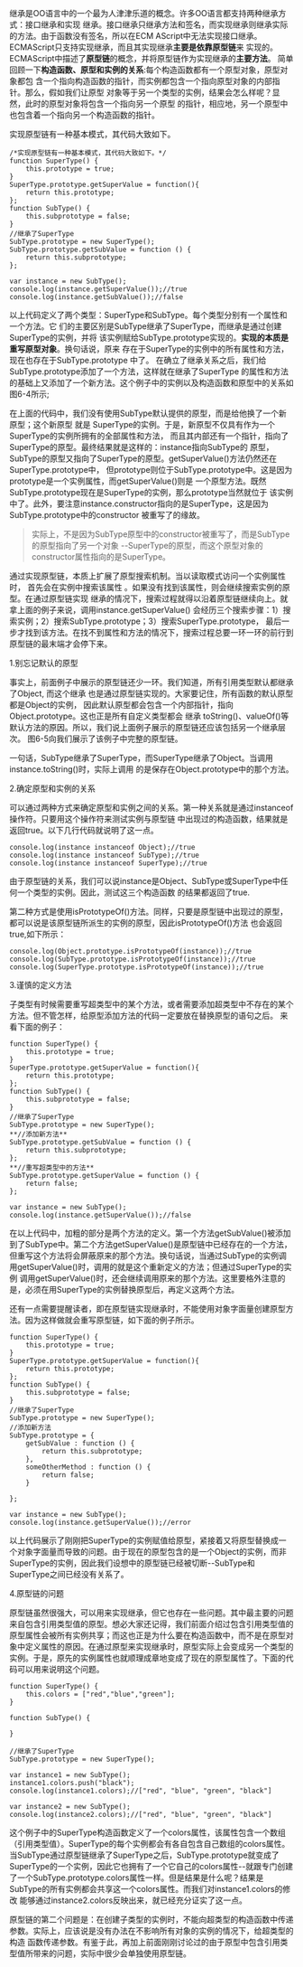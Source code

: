 继承是OO语言中的一个最为人津津乐道的概念。许多OO语言都支持两种继承方式：接口继承和实现
继承。接口继承只继承方法和签名，而实现继承则继承实际的方法。由于函数没有签名，所以在ECM
AScript中无法实现接口继承。ECMAScript只支持实现继承，而且其实现继承**主要是依靠原型链**来
实现的。 ECMAScript中描述了**原型链**的概念，并将原型链作为实现继承的**主要方法**。
简单回顾一下**构造函数、原型和实例的关系**:每个构造函数都有一个原型对象，原型对象都包
含一个指向构造函数的指针，而实例都包含一个指向原型对象的内部指针。那么，假如我们让原型
对象等于另一个类型的实例，结果会怎么样呢？显然，此时的原型对象将包含一个指向另一个原型
的指针，相应地，另一个原型中也包含着一个指向另一个构造函数的指针。 

实现原型链有一种基本模式，其代码大致如下。


    /*实现原型链有一种基本模式，其代码大致如下。*/
    function SuperType() {
        this.prototype = true;
    }
    SuperType.prototype.getSuperValue = function(){
        return this.prototype;
    };
    function SubType() {
        this.subprototype = false;
    }
    //继承了SuperType
    SubType.prototype = new SuperType();
    SubType.prototype.getSubValue = function () {
        return this.subprototype;
    };

    var instance = new SubType();
    console.log(instance.getSuperValue());//true
    console.log(instance.getSubValue());//false
       
以上代码定义了两个类型：SuperType和SubType。每个类型分别有一个属性和一个方法。它
们的主要区别是SubType继承了SuperType，而继承是通过创建SuperType的实例，并将
该实例赋给SubType.prototype实现的。**实现的本质是重写原型对象**。换句话说，原来
存在于SuperType的实例中的所有属性和方法，现在也存在于SubType.prototype 中了。
在确立了继承关系之后，我们给SubType.prototype添加了一个方法，这样就在继承了SuperType
的属性和方法的基础上又添加了一个新方法。这个例子中的实例以及构造函数和原型中的关系如图6-4所示;



在上面的代码中，我们没有使用SubType默认提供的原型，而是给他换了一个新原型；这个新原型 就是
SuperType的实例。于是，新原型不仅具有作为一个SuperType的实例所拥有的全部属性和方法，
而且其内部还有一个指针，指向了SuperType的原型。最终结果就是这样的：instance指向SubType的
原型，SubType的原型又指向了SuperType的原型。getSuperValue()方法仍然还在SuperType.prototype中，
但prototype则位于SubType.prototype中。这是因为prototype是一个实例属性，而getSuperValue()则是
一个原型方法。既然SubType.prototype现在是SuperType的实例，那么prototype当然就位于
该实例中了。此外，要注意instance.constructor指向的是SuperType，这是因为SubType.prototype中的constructor
被重写了的缘故。


> 实际上，不是因为SubType原型中的constructor被重写了，而是SubType的原型指向了另一个对象
> --SuperType的原型，而这个原型对象的constructor属性指向的是SuperType。

通过实现原型链，本质上扩展了原型搜索机制。当以读取模式访问一个实例属性时，
首先会在实例中搜索该属性 。如果没有找到该属性，则会继续搜索实例的原型。在通过原型链实现
继承的情况下，搜索过程就得以沿着原型链继续向上。就拿上面的例子来说，调用instance.getSuperValue()
会经历三个搜索步骤：1）搜索实例；2）搜索SubType.prototype；3）搜索SuperType.prototype，
最后一步才找到该方法。在找不到属性和方法的情况下，搜索过程总要一环一环的前行到原型链的最末端才会停下来。


1.别忘记默认的原型 

事实上，前面例子中展示的原型链还少一环。我们知道，所有引用类型默认都继承了Object,
而这个继承 也是通过原型链实现的。大家要记住，所有函数的默认原型都是Object的实例，
因此默认原型都会包含一个内部指针，指向Object.prototype。这也正是所有自定义类型都会 继承
toString()、valueOf()等默认方法的原因。所以，我们说上面例子展示的原型链还应该包括另一个继承层次。
图6-5向我们展示了该例子中完整的原型链。



一句话，SubType继承了SuperType，而SuperType继承了Object。当调用instance.toString()时，实际上调用
的是保存在Object.prototype中的那个方法。


2.确定原型和实例的关系 

可以通过两种方式来确定原型和实例之间的关系。第一种关系就是通过instanceof操作符。只要用这个操作符来测试实例与原型链
中出现过的构造函数，结果就是返回true。以下几行代码就说明了这一点。

    console.log(instance instanceof Object);//true
    console.log(instance instanceof SubType);//true
    console.log(instance instanceof SuperType);//true



由于原型链的关系，我们可以说instance是Object、SubType或SuperType中任何一个类型的实例。因此，测试这三个构造函数
的结果都返回了true.

第二种方式是使用isPrototypeOf()方法。同样，只要是原型链中出现过的原型，都可以说是该原型链所派生的实例的原型，因此isPrototypeOf()方法
也会返回true,如下所示：

    console.log(Object.prototype.isPrototypeOf(instance));//true
    console.log(SubType.prototype.isPrototypeOf(instance));//true
    console.log(SuperType.prototype.isPrototypeOf(instance));//true


3.谨慎的定义方法 

子类型有时候需要重写超类型中的某个方法，或者需要添加超类型中不存在的某个方法。但不管怎样，给原型添加方法的代码一定要放在替换原型的语句之后。
来看下面的例子：

    function SuperType() {
        this.prototype = true;
    }
    SuperType.prototype.getSuperValue = function(){
        return this.prototype;
    };
    function SubType() {
        this.subprototype = false;
    }
    //继承了SuperType
    SubType.prototype = new SuperType();
    **//添加新方法**
    SubType.prototype.getSubValue = function () {
        return this.subprototype;
    };
    **//重写超类型中的方法**
    SubType.prototype.getSuperValue = function () {
        return false;
    };

    var instance = new SubType();
    console.log(instance.getSuperValue());//false
    
在以上代码中，加粗的部分是两个方法的定义。第一个方法getSubValue()被添加到了SubType中。第二个方法getSuperValue()是原型链中已经存在的一个方法，
但重写这个方法将会屏蔽原来的那个方法。换句话说，当通过SubType的实例调用getSuperValue()时，调用的就是这个重新定义的方法；但通过SuperType的实例
调用getSuperValue()时，还会继续调用原来的那个方法。这里要格外注意的是，必须在用SuperType的实例替换原型后，再定义这两个方法。

还有一点需要提醒读者，即在原型链实现继承时，不能使用对象字面量创建原型方法。因为这样做就会重写原型链，如下面的例子所示。

    function SuperType() {
        this.prototype = true;
    }
    SuperType.prototype.getSuperValue = function(){
        return this.prototype;
    };
    function SubType() {
        this.subprototype = false;
    }
    //继承了SuperType
    SubType.prototype = new SuperType();
    //添加新方法
    SubType.prototype = {
        getSubValue : function () {
            return this.subprototype;
        },
        someOtherMethod : function () {
            return false;
        }

    };
    
    var instance = new SubType();
    console.log(instance.getSuperValue());//error

以上代码展示了刚刚把SuperType的实例赋值给原型，紧接着又将原型替换成一个对象字面量而导致的问题。由于现在的原型包含的是一个Object的实例，而非
SuperType的实例，因此我们设想中的原型链已经被切断--SubType和SuperType之间已经没有关系了。

4.原型链的问题 

原型链虽然很强大，可以用来实现继承，但它也存在一些问题。其中最主要的问题来自包含引用类型值的原型。想必大家还记得，我们前面介绍过包含引用类型值的
原型属性会被所有实例共享；而这也正是为什么要在构造函数中，而不是在原型对象中定义属性的原因。在通过原型来实现继承时，原型实际上会变成另一个类型的
实例。于是，原先的实例属性也就顺理成章地变成了现在的原型属性了。下面的代码可以用来说明这个问题。

    function SuperType() {
        this.colors = ["red","blue","green"];
    }

    function SubType() {

    }

    //继承了SuperType
    SubType.prototype = new SuperType();

    var instance1 = new SubType();
    instance1.colors.push("black");
    console.log(instance1.colors);//["red", "blue", "green", "black"]

    var instance2 = new SubType();
    console.log(instance2.colors);//["red", "blue", "green", "black"]
    
这个例子中的SuperType构造函数定义了一个colors属性，该属性包含一个数组（引用类型值）。SuperType的每个实例都会有各自包含自己数组的colors属性。
当SubType通过原型链继承了SuperType之后，SubType.prototype就变成了SuperType的一个实例，因此它也拥有了一个它自己的colors属性--就跟专门创建
了一个SubType.prototype.colors属性一样。但是结果是什么呢？结果是SubType的所有实例都会共享这一个colors属性。而我们对instance1.colors的修改
能够通过instance2.colors反映出来，就已经充分证实了这一点。

原型链的第二个问题是：在创建子类型的实例时，不能向超类型的构造函数中传递参数。实际上，应该说是没有办法在不影响所有对象的实例的情况下，给超类型的构造
函数传递参数。有鉴于此，再加上前面刚刚讨论过的由于原型中包含引用类型值所带来的问题，实际中很少会单独使用原型链。
